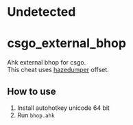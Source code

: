 # Undetected

# csgo_external_bhop
Ahk external bhop for csgo. <br>
This cheat uses [hazedumper](https://github.com/frk1/hazedumper) offset.

## How to use
1. Install autohotkey unicode 64 bit
2. Run `bhop.ahk`
